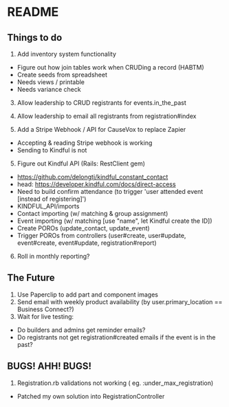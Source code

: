 # README

## Things to do
1. Add inventory system functionality
  * Figure out how join tables work when CRUDing a record (HABTM)
  * Create seeds from spreadsheet
  * Needs views / printable
  * Needs variance check

3. Allow leadership to CRUD registrants for events.in_the_past
2. Allow leadership to email all registrants from registration#index

4. Add a Stripe Webhook / API for CauseVox to replace Zapier
  * Accepting & reading Stripe webhook is working
  * Sending to Kindful is not
5. Figure out Kindful API (Rails: RestClient gem)
  * https://github.com/delongtj/kindful_constant_contact
  * head: https://developer.kindful.com/docs/direct-access
  * Need to build confirm attendance (to trigger 'user attended event [instead of registering]')
  * KINDFUL_API/imports
  * Contact importing (w/ matching & group assignment)
  * Event importing (w/ matching [use "name", let Kindful create the ID])
  * Create POROs (update_contact, update_event)
  * Trigger POROs from controllers (user#create, user#update, event#create, event#update, registration#report)
6. Roll in monthly reporting?

## The Future
1. Use Paperclip to add part and component images
1. Send email with weekly product availability (by user.primary_location == Business Connect?)
1. Wait for live testing:
  * Do builders and admins get reminder emails?
  * Do registrants not get registration#created emails if the event is in the past?

## BUGS! AHH! BUGS!
1. Registration.rb validations not working  ( eg. :under_max_registration)
  * Patched my own solution into RegistrationController


